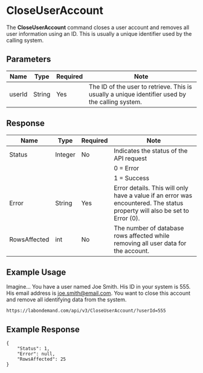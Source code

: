 # CloseUserAccount

The **CloseUserAccount** command closes a user account and removes all user information using an ID. This is usually a unique identifier used by the calling system.

## Parameters

|Name|Type|Required|Note|
|--- |--- |--- |--- |
|userId|String|Yes|The ID of the user to retrieve. This is usually a unique identifier used by the calling system.|

## Response

|Name|Type|Required|Note|
|--- |--- |--- |--- |
|Status|Integer|No|Indicates the status of the API request
||||0 = Error
||||1 = Success|
|Error|String|Yes|Error details. This will only have a value if an error was encountered. The status property will also be set to Error (0).|
|RowsAffected|int|No|The number of database rows affected while removing all user data for the account.|

## Example Usage

Imagine… You have a user named Joe Smith. His ID in your system is 555. His email address is joe.smith@email.com. You want to close this account and remove all identifying data from the system.

```
https://labondemand.com/api/v3/CloseUserAccount/?userId=555
```

## Example Response

```
{
    "Status": 1,
    "Error": null,
    "RowsAffected": 25
}
```